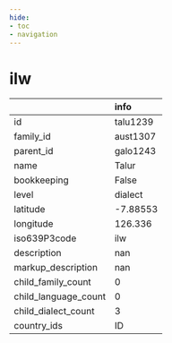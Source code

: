 ```yaml
---
hide:
- toc
- navigation
---
```

# ilw
|                      | info     |
|:---------------------|:---------|
| id                   | talu1239 |
| family_id            | aust1307 |
| parent_id            | galo1243 |
| name                 | Talur    |
| bookkeeping          | False    |
| level                | dialect  |
| latitude             | -7.88553 |
| longitude            | 126.336  |
| iso639P3code         | ilw      |
| description          | nan      |
| markup_description   | nan      |
| child_family_count   | 0        |
| child_language_count | 0        |
| child_dialect_count  | 3        |
| country_ids          | ID       |